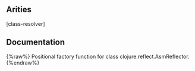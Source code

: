 ## Arities
[class-resolver]

## Documentation
{%raw%}
Positional factory function for class clojure.reflect.AsmReflector.
{%endraw%}
